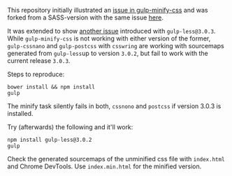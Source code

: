 This repository initially illustrated an [issue in gulp-minify-css](https://github.com/murphydanger/gulp-minify-css/issues/80) and was forked from a SASS-version with the same issue [here](https://github.com/mik-laj/gulp-minify-css-error).

It was extended to show [another issue](https://github.com/plus3network/gulp-less/issues/166) introduced with `gulp-less@3.0.3`. While `gulp-minify-css` is not working with either version of the former, `gulp-cssnano` and `gulp-postcss` with `csswring` are working with sourcemaps generated from `gulp-less`up to version `3.0.2`, but fail to work with the current release `3.0.3`.

Steps to reproduce:
```
bower install && npm install
gulp
```

The minify task silently fails in both, `cssnono` and `postcss` if version 3.0.3 is installed.

Try (afterwards) the following and it'll work:
```
npm install gulp-less@3.0.2
gulp
```

Check the generated sourcemaps of the unminified css file with `index.html` and Chrome DevTools. Use `index.min.html` for the minified version.
